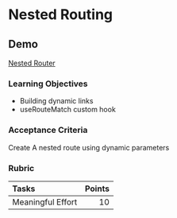 # Nested Routing

## Demo

[Nested Router](https://nested-routing.netlify.app)

### Learning Objectives

- Building dynamic links
- useRouteMatch custom hook

### Acceptance Criteria

Create A nested route using dynamic parameters

### Rubric

| Tasks                                             | Points |
| :------------------------------------------------ | -----: |
| Meaningful Effort                                 |     10 |

